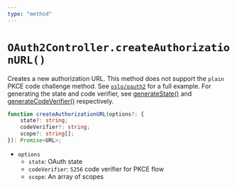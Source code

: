 ```yaml
---
type: "method"
---
```


# `OAuth2Controller.createAuthorizationURL()`

Creates a new authorization URL. This method does not support the `plain` PKCE code challenge method. See [`oslo/oauth2`](/reference/oauth2) for a full example. For generating the state and code verifier, see [generateState()](ref:oauth2) and [generateCodeVerifier()](ref:oauth2) respectively.

```ts
function createAuthorizationURL(options?: {
	state?: string;
	codeVerifier?: string;
	scope?: string[];
}): Promise<URL>;
```

- `options`
  - `state`: OAuth state
  - `codeVerifier`: `S256` code verifier for PKCE flow
  - `scope`: An array of scopes
